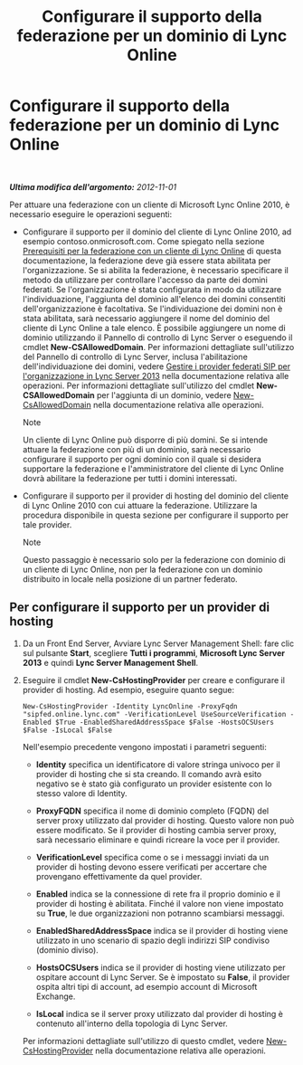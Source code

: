 ﻿---
title: Configurare il supporto della federazione per un dominio di Lync Online
TOCTitle: Configurare il supporto della federazione per un dominio di Lync Online
ms:assetid: 19d5d5be-cd7f-47b8-b6c5-651a3191def7
ms:mtpsurl: https://technet.microsoft.com/it-it/library/Hh202166(v=OCS.15)
ms:contentKeyID: 49299832
ms.date: 08/24/2015
mtps_version: v=OCS.15
ms.translationtype: HT
---

# Configurare il supporto della federazione per un dominio di Lync Online

 

_**Ultima modifica dell'argomento:** 2012-11-01_

Per attuare una federazione con un cliente di Microsoft Lync Online 2010, è necessario eseguire le operazioni seguenti:

  - Configurare il supporto per il dominio del cliente di Lync Online 2010, ad esempio contoso.onmicrosoft.com. Come spiegato nella sezione [Prerequisiti per la federazione con un cliente di Lync Online](lync-server-2013-prerequisites-for-federating-with-a-lync-online-customer.md) di questa documentazione, la federazione deve già essere stata abilitata per l'organizzazione. Se si abilita la federazione, è necessario specificare il metodo da utilizzare per controllare l'accesso da parte dei domini federati. Se l'organizzazione è stata configurata in modo da utilizzare l'individuazione, l'aggiunta del dominio all'elenco dei domini consentiti dell'organizzazione è facoltativa. Se l'individuazione dei domini non è stata abilitata, sarà necessario aggiungere il nome del dominio del cliente di Lync Online a tale elenco. È possibile aggiungere un nome di dominio utilizzando il Pannello di controllo di Lync Server o eseguendo il cmdlet **New-CSAllowedDomain**. Per informazioni dettagliate sull'utilizzo del Pannello di controllo di Lync Server, inclusa l'abilitazione dell'individuazione dei domini, vedere [Gestire i provider federati SIP per l'organizzazione in Lync Server 2013](lync-server-2013-manage-sip-federated-providers-for-your-organization.md) nella documentazione relativa alle operazioni. Per informazioni dettagliate sull'utilizzo del cmdlet **New-CSAllowedDomain** per l'aggiunta di un dominio, vedere [New-CsAllowedDomain](new-csalloweddomain.md) nella documentazione relativa alle operazioni.
    

    > [!NOTE]
    > Un cliente di Lync Online può disporre di più domini. Se si intende attuare la federazione con più di un dominio, sarà necessario configurare il supporto per ogni dominio con il quale si desidera supportare la federazione e l'amministratore del cliente di Lync Online dovrà abilitare la federazione per tutti i domini interessati.



  - Configurare il supporto per il provider di hosting del dominio del cliente di Lync Online 2010 con cui attuare la federazione. Utilizzare la procedura disponibile in questa sezione per configurare il supporto per tale provider.
    

    > [!NOTE]
    > Questo passaggio è necessario solo per la federazione con dominio di un cliente di Lync Online, non per la federazione con un dominio distribuito in locale nella posizione di un partner federato.



## Per configurare il supporto per un provider di hosting

1.  Da un Front End Server, Avviare Lync Server Management Shell: fare clic sul pulsante **Start**, scegliere **Tutti i programmi**, **Microsoft Lync Server 2013** e quindi **Lync Server Management Shell**.

2.  Eseguire il cmdlet **New-CsHostingProvider** per creare e configurare il provider di hosting. Ad esempio, eseguire quanto segue:
    
        New-CsHostingProvider -Identity LyncOnline -ProxyFqdn "sipfed.online.lync.com" -VerificationLevel UseSourceVerification -Enabled $True -EnabledSharedAddressSpace $False -HostsOCSUsers $False -IsLocal $False
    
    Nell'esempio precedente vengono impostati i parametri seguenti:
    
      - **Identity** specifica un identificatore di valore stringa univoco per il provider di hosting che si sta creando. Il comando avrà esito negativo se è stato già configurato un provider esistente con lo stesso valore di Identity.
    
      - **ProxyFQDN** specifica il nome di dominio completo (FQDN) del server proxy utilizzato dal provider di hosting. Questo valore non può essere modificato. Se il provider di hosting cambia server proxy, sarà necessario eliminare e quindi ricreare la voce per il provider.
    
      - **VerificationLevel** specifica come o se i messaggi inviati da un provider di hosting devono essere verificati per accertare che provengano effettivamente da quel provider.
    
      - **Enabled** indica se la connessione di rete fra il proprio dominio e il provider di hosting è abilitata. Finché il valore non viene impostato su **True**, le due organizzazioni non potranno scambiarsi messaggi.
    
      - **EnabledSharedAddressSpace** indica se il provider di hosting viene utilizzato in uno scenario di spazio degli indirizzi SIP condiviso (dominio diviso).
    
      - **HostsOCSUsers** indica se il provider di hosting viene utilizzato per ospitare account di Lync Server. Se è impostato su **False**, il provider ospita altri tipi di account, ad esempio account di Microsoft Exchange.
    
      - **IsLocal** indica se il server proxy utilizzato dal provider di hosting è contenuto all'interno della topologia di Lync Server.
    
    Per informazioni dettagliate sull'utilizzo di questo cmdlet, vedere [New-CsHostingProvider](new-cshostingprovider.md) nella documentazione relativa alle operazioni.

